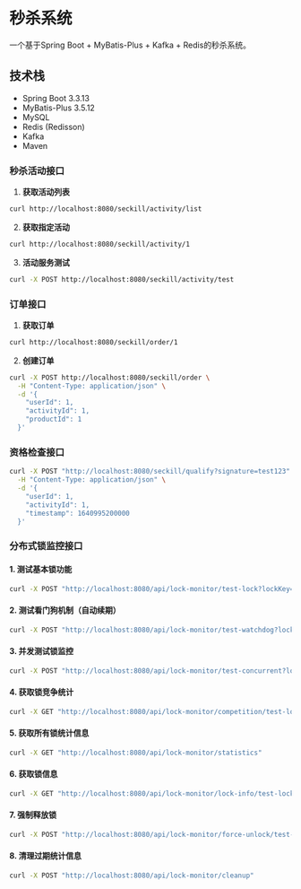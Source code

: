 # 秒杀系统

一个基于Spring Boot + MyBatis-Plus + Kafka + Redis的秒杀系统。

## 技术栈

- Spring Boot 3.3.13
- MyBatis-Plus 3.5.12
- MySQL
- Redis (Redisson)
- Kafka
- Maven

### 秒杀活动接口

1. **获取活动列表**
```bash
curl http://localhost:8080/seckill/activity/list
```

2. **获取指定活动**
```bash
curl http://localhost:8080/seckill/activity/1
```

3. **活动服务测试**
```bash
curl -X POST http://localhost:8080/seckill/activity/test
```

### 订单接口

1. **获取订单**
```bash
curl http://localhost:8080/seckill/order/1
```

2. **创建订单**
```bash
curl -X POST http://localhost:8080/seckill/order \
  -H "Content-Type: application/json" \
  -d '{
    "userId": 1,
    "activityId": 1,
    "productId": 1
  }'
```

### 资格检查接口

```bash
curl -X POST "http://localhost:8080/seckill/qualify?signature=test123" \
  -H "Content-Type: application/json" \
  -d '{
    "userId": 1,
    "activityId": 1,
    "timestamp": 1640995200000
  }'
```

### 分布式锁监控接口

#### 1. 测试基本锁功能
```bash
curl -X POST "http://localhost:8080/api/lock-monitor/test-lock?lockKey=test-lock-1&waitTime=5&leaseTime=10"
```

#### 2. 测试看门狗机制（自动续期）
```bash
curl -X POST "http://localhost:8080/api/lock-monitor/test-watchdog?lockKey=test-watchdog-1&waitTime=5"
```

#### 3. 并发测试锁监控
```bash
curl -X POST "http://localhost:8080/api/lock-monitor/test-concurrent?lockKey=test-concurrent-1&threadCount=5"
```

#### 4. 获取锁竞争统计
```bash
curl -X GET "http://localhost:8080/api/lock-monitor/competition/test-lock-1"
```

#### 5. 获取所有锁统计信息
```bash
curl -X GET "http://localhost:8080/api/lock-monitor/statistics"
```

#### 6. 获取锁信息
```bash
curl -X GET "http://localhost:8080/api/lock-monitor/lock-info/test-lock-1"
```

#### 7. 强制释放锁
```bash
curl -X POST "http://localhost:8080/api/lock-monitor/force-unlock/test-lock-1"
```

#### 8. 清理过期统计信息
```bash
curl -X POST "http://localhost:8080/api/lock-monitor/cleanup"
```

